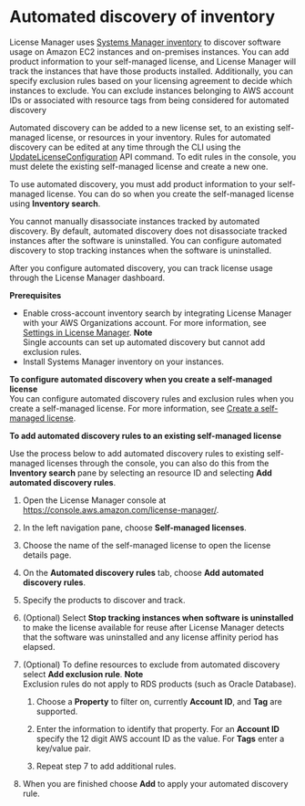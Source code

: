 # Automated discovery of inventory<a name="automated-discovery"></a>

License Manager uses [Systems Manager inventory](https://docs.aws.amazon.com/systems-manager/latest/userguide/systems-manager-inventory.html) to discover software usage on Amazon EC2 instances and on\-premises instances\. You can add product information to your self\-managed license, and License Manager will track the instances that have those products installed\. Additionally, you can specify exclusion rules based on your licensing agreement to decide which instances to exclude\. You can exclude instances belonging to AWS account IDs or associated with resource tags from being considered for automated discovery

Automated discovery can be added to a new license set, to an existing self\-managed license, or resources in your inventory\. Rules for automated discovery can be edited at any time through the CLI using the [UpdateLicenseConfiguration](https://docs.aws.amazon.com/license-manager/latest/APIReference/API_UpdateLicenseConfiguration.html) API command\. To edit rules in the console, you must delete the existing self\-managed license and create a new one\.

To use automated discovery, you must add product information to your self\-managed license\. You can do so when you create the self\-managed license using **Inventory search**\.

You cannot manually disassociate instances tracked by automated discovery\. By default, automated discovery does not disassociate tracked instances after the software is uninstalled\. You can configure automated discovery to stop tracking instances when the software is uninstalled\.

After you configure automated discovery, you can track license usage through the License Manager dashboard\.

**Prerequisites**
+ Enable cross\-account inventory search by integrating License Manager with your AWS Organizations account\. For more information, see [Settings in License Manager](settings.md)\.
**Note**  
 Single accounts can set up automated discovery but cannot add exclusion rules\.
+ Install Systems Manager inventory on your instances\.

**To configure automated discovery when you create a self\-managed license**  
You can configure automated discovery rules and exclusion rules when you create a self\-managed license\. For more information, see [Create a self\-managed license](create-license-configuration.md)\.

**To add automated discovery rules to an existing self\-managed license**

 Use the process below to add automated discovery rules to existing self\-managed licenses through the console, you can also do this from the **Inventory search** pane by selecting an resource ID and selecting **Add automated discovery rules**\.

1. Open the License Manager console at [https://console\.aws\.amazon\.com/license\-manager/](https://console.aws.amazon.com/license-manager/)\.

1. In the left navigation pane, choose **Self\-managed licenses**\.

1. Choose the name of the self\-managed license to open the license details page\.

1. On the **Automated discovery rules** tab, choose **Add automated discovery rules**\.

1. Specify the products to discover and track\.

1. \(Optional\) Select **Stop tracking instances when software is uninstalled** to make the license available for reuse after License Manager detects that the software was uninstalled and any license affinity period has elapsed\.

1. \(Optional\) To define resources to exclude from automated discovery select **Add exclusion rule**\.
**Note**  
Exclusion rules do not apply to RDS products \(such as Oracle Database\)\.

   1. Choose a **Property** to filter on, currently **Account ID**, and **Tag** are supported\.

   1. Enter the information to identify that property\. For an **Account ID** specify the 12 digit AWS account ID as the value\. For **Tags** enter a key/value pair\.

   1. Repeat step 7 to add additional rules\.

1. When you are finished choose **Add** to apply your automated discovery rule\.